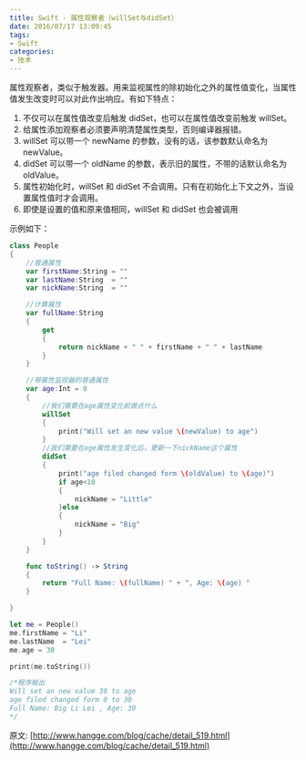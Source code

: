 ```yaml
---
title: Swift - 属性观察者（willSet与didSet）
date: 2016/07/17 13:09:45
tags:
- Swift
categories:
- 技术
---
```


属性观察者，类似于触发器。用来监视属性的除初始化之外的属性值变化，当属性值发生改变时可以对此作出响应。有如下特点：

1. 不仅可以在属性值改变后触发 didSet，也可以在属性值改变前触发 willSet。
2. 给属性添加观察者必须要声明清楚属性类型，否则编译器报错。
3. willSet 可以带一个 newName 的参数，没有的话，该参数默认命名为 newValue。
4. didSet 可以带一个 oldName 的参数，表示旧的属性，不带的话默认命名为 oldValue。
5. 属性初始化时，willSet 和 didSet 不会调用。只有在初始化上下文之外，当设置属性值时才会调用。
6. 即使是设置的值和原来值相同，willSet 和 didSet 也会被调用

示例如下：

```swift
class People
{
    //普通属性
    var firstName:String = ""
    var lastName:String  = ""
    var nickName:String  = ""

    //计算属性
    var fullName:String
    {
        get
        {
            return nickName + " " + firstName + " " + lastName
        }
    }

    //带属性监视器的普通属性
    var age:Int = 0
    {
        //我们需要在age属性变化前做点什么
        willSet
        {
            print("Will set an new value \(newValue) to age")
        }
        //我们需要在age属性发生变化后，更新一下nickName这个属性
        didSet
        {
            print("age filed changed form \(oldValue) to \(age)")
            if age<10
            {
                nickName = "Little"
            }else
            {
                nickName = "Big"
            }
        }
    }

    func toString() -> String
    {
        return "Full Name: \(fullName) " + ", Age: \(age) "
    }

}

let me = People()
me.firstName = "Li"
me.lastName  = "Lei"
me.age = 30

print(me.toString())

/*程序输出
Will set an new value 30 to age
age filed changed form 0 to 30
Full Name: Big Li Lei , Age: 30
*/
```

原文: [http://www.hangge.com/blog/cache/detail_519.html](http://www.hangge.com/blog/cache/detail_519.html)
